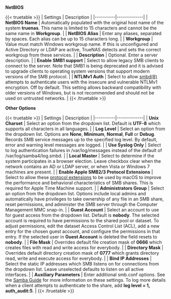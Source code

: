 &NewLine;

**NetBIOS**

{{< truetable >}}
| Settings | Description |
|----------|-------------|
| **NetBIOS Name** | Automatically populated with the original host name of the system **truenas**. This name is limited to 15 characters and cannot be the same name in **Workgroup**. |
| **NetBIOS Alias** | Enter any aliases, separated by spaces. Each alias can be up to 15 characters long. |
| **Workgroup** | Value must match Windows workgroup name. If this is unconfigured and Active Directory or LDAP are active, TrueNAS detects and sets the correct workgroup from these services. |
| **Description** | Optional. Enter a server description. |
| **Enable SMB1 support** | Select to allow legacy SMB clients to connect to the server. Note that SMB1 is being deprecated and it is advised to upgrade clients to operating system versions that support modern versions of the SMB protocol. |
| **NTLMv1 Auth** | Select to allow [smbd(8)](https://www.freebsd.org/cgi/man.cgi?query=smbd) attempts to authenticate users with the insecure and vulnerable NTLMv1 encryption. Off by default. This setting allows backward compatibility with older versions of Windows, but is not recommended and should not be used on untrusted networks. |
{{< /truetable >}}

**Other Options**

{{< truetable >}}
| Settings | Description |
|----------|-------------|
| **Unix Charset** | Select an option from the dropdown list. Default is **UTF-8** which supports all characters in all languages. |
| **Log Level** | Select an option from the dropdown list. Options are **None**, **Minimum**, **Normal**, **Full** or **Debug**. Records SMB service messages up to the specified log level. By default, error and warning level messages are logged. |
| **Use Syslog Only** | Select to log authentication failures in <file>/var/log/messages</file> instead of the default of <file>/var/log/samba4/log.smbd</file>. |
| **Local Master** | Select to determine if the system participates in a browser election. Leave checkbox clear when the network contains an AD or LDAP server, or when Vista or Windows 7 machines are present. |
| **Enable Apple SMB2/3 Protocol Extensions** | Select to allow these [protocol extensions](https://support.apple.com/en-us/HT210803) to be used by macOS to improve the performance and behavioral characteristics of SMB shares. This is required for Apple Time Machine support. |
| **Administrators Group** | Select an option from the dropdown list. Options include local admins and automatically have privileges to take ownership of any file in an SMB share, reset permissions, and administer the SMB server through the Computer Management MMC snap-in. |
| **Guest Account** | Select an account to use for guest access from the dropdown list. Default is **nobody**. The selected account is required to have permissions to the shared pool or dataset. To adjust permissions, edit the dataset Access Control List (ACL), add a new entry for the chosen guest account, and configure the permissions in that entry. If the selected user in **Guest Account** is deleted the field resets to **nobody**. |
| **File Mask** | Overrides default file creation mask of **0666** which creates files with read and write access for everybody. |
| **Directory Mask** | Overrides default directory creation mask of **0777** which grants directory read, write and execute access for everybody. |
| **Bind IP Addresses** | Select the static IP addresses which SMB listens on for connections from the dropdown list. Leave unselected defaults to listen on all active interfaces. |
| **Auxiliary Parameters** | Enter additional smb.conf options. See the [Samba Guide](https://www.oreilly.com/openbook/samba/book/appb_02.html) for more information on these settings. To log more details when a client attempts to authenticate to the share, add **log level = 1, auth_audit:5**. |
{{< /truetable >}}
